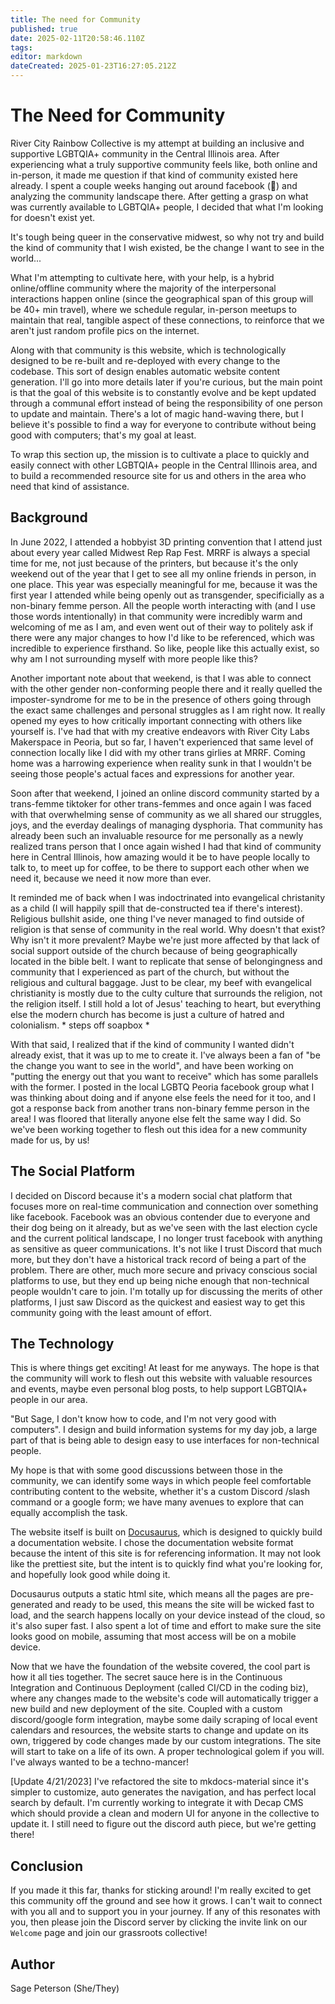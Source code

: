 ```yaml
---
title: The need for Community
published: true
date: 2025-02-11T20:58:46.110Z
tags: 
editor: markdown
dateCreated: 2025-01-23T16:27:05.212Z
---
```


# The Need for Community
River City Rainbow Collective is my attempt at building an inclusive and supportive LGBTQIA+ community in the Central Illinois area. After experiencing what a truly supportive community feels like, both online and in-person, it made me question if that kind of community existed here already. I spent a couple weeks hanging out around facebook (🤢) and analyzing the community landscape there. After getting a grasp on what was currently available to LGBTQIA+ people, I decided that what I'm looking for doesn't exist yet.
 
It's tough being queer in the conservative midwest, so why not try and build the kind of community that I wish existed, be the change I want to see in the world...
 
What I'm attempting to cultivate here, with your help, is a hybrid online/offline community where the majority of the interpersonal interactions happen online (since the geographical span of this group will be 40+ min travel), where we schedule regular, in-person meetups to maintain that real, tangible aspect of these connections, to reinforce that we aren't just random profile pics on the internet.
 
Along with that community is this website, which is technologically designed to be re-built and re-deployed with every change to the codebase. This sort of design enables automatic website content generation. I'll go into more details later if you're curious, but the main point is that the goal of this website is to constantly evolve and be kept updated through a communal effort instead of being the responsibility of one person to update and maintain. There's a lot of magic hand-waving there, but I believe it's possible to find a way for everyone to contribute without being good with computers; that's my goal at least.
 
To wrap this section up, the mission is to cultivate a place to quickly and easily connect with other LGBTQIA+ people in the Central Illinois area, and to build a recommended resource site for us and others in the area who need that kind of assistance.
 
## Background
 
In June 2022, I attended a hobbyist 3D printing convention that I attend just about every year called Midwest Rep Rap Fest. MRRF is always a special time for me, not just because of the printers, but because it's the only weekend out of the year that I get to see all my online friends in person, in one place. This year was especially meaningful for me, because it was the first year I attended while being openly out as transgender, specificially as a non-binary femme person. All the people worth interacting with (and I use those words intentionally) in that community were incredibly warm and welcoming of me as I am, and even went out of their way to politely ask if there were any major changes to how I'd like to be referenced, which was incredible to experience firsthand. So like, people like this actually exist, so why am I not surrounding myself with more people like this?
 
Another important note about that weekend, is that I was able to connect with the other gender non-conforming people there and it really quelled the imposter-syndrome for me to be in the presence of others going through the exact same challenges and personal struggles as I am right now. It really opened my eyes to how critically important connecting with others like yourself is. I've had that with my creative endeavors with River City Labs Makerspace in Peoria, but so far, I haven't experienced that same level of connection locally like I did with my other trans girlies at MRRF. Coming home was a harrowing experience when reality sunk in that I wouldn't be seeing those people's actual faces and expressions for another year.
 
Soon after that weekend, I joined an online discord community started by a trans-femme tiktoker for other trans-femmes and once again I was faced with that overwhelming sense of community as we all shared our struggles, joys, and the everday dealings of managing dysphoria. That community has already been such an invaluable resource for me personally as a newly realized trans person that I once again wished I had that kind of community here in Central Illinois, how amazing would it be to have people locally to talk to, to meet up for coffee, to be there to support each other when we need it, because we need it now more than ever.
 
It reminded me of back when I was indoctrinated into evangelical christanity as a child (I will happily spill that de-constructed tea if there's interest). Religious bullshit aside, one thing I've never managed to find outside of religion is that sense of community in the real world. Why doesn't that exist? Why isn't it more prevalent? Maybe we're just more affected by that lack of social support outside of the church because of being geographically located in the bible belt. I want to replicate that sense of belongingness and community that I experienced as part of the church, but without the religious and cultural baggage. Just to be clear, my beef with evangelical christianity is mostly due to the culty culture that surrounds the religion, not the religion itself. I still hold a lot of Jesus' teaching to heart, but everything else the modern church has become is just a culture of hatred and colonialism. * steps off soapbox *
 
With that said, I realized that if the kind of community I wanted didn't already exist, that it was up to me to create it. I've always been a fan of "be the change you want to see in the world", and have been working on "putting the energy out that you want to receive" which has some parallels with the former. I posted in the local LGBTQ Peoria facebook group what I was thinking about doing and if anyone else feels the need for it too, and I got a response back from another trans non-binary femme person in the area! I was floored that literally anyone else felt the same way I did. So we've been working together to flesh out this idea for a new community made for us, by us!
 
## The Social Platform
 
I decided on Discord because it's a modern social chat platform that focuses more on real-time communication and connection over something like facebook. Facebook was an obvious contender due to everyone and their dog being on it already, but as we've seen with the last election cycle and the current political landscape, I no longer trust facebook with anything as sensitive as queer communications. It's not like I trust Discord that much more, but they don't have a historical track record of being a part of the problem. There are other, much more secure and privacy conscious social platforms to use, but they end up being niche enough that non-technical people wouldn't care to join. I'm totally up for discussing the merits of other platforms, I just saw Discord as the quickest and easiest way to get this community going with the least amount of effort.
 
## The Technology
 
This is where things get exciting! At least for me anyways. The hope is that the community will work to flesh out this website with valuable resources and events, maybe even personal blog posts, to help support LGBTQIA+ people in our area.
 
"But Sage, I don't know how to code, and I'm not very good with computers". I design and build information systems for my day job, a large part of that is being able to design easy to use interfaces for non-technical people.
 
My hope is that with some good discussions between those in the community, we can identify some ways in which people feel comfortable contributing content to the website, whether it's a custom Discord /slash command or a google form; we have many avenues to explore that can equally accomplish the task.
 
The website itself is built on [Docusaurus](https://docusaurus.io/), which is designed to quickly build a documentation website. I chose the documentation website format because the intent of this site is for referencing information. It may not look like the prettiest site, but the intent is to quickly find what you're looking for, and hopefully look good while doing it.
 
Docusaurus outputs a static html site, which means all the pages are pre-generated and ready to be used, this means the site will be wicked fast to load, and the search happens locally on your device instead of the cloud, so it's also super fast. I also spent a lot of time and effort to make sure the site looks good on mobile, assuming that most access will be on a mobile device.
 
Now that we have the foundation of the website covered, the cool part is how it all ties together. The secret sauce here is in the Continuous Integration and Continuous Deployment (called CI/CD in the coding biz), where any changes made to the website's code will automatically trigger a new build and new deployment of the site. Coupled with a custom discord/google form integration, maybe some daily scraping of local event calendars and resources, the website starts to change and update on its own, triggered by code changes made by our custom integrations. The site will start to take on a life of its own. A proper technological golem if you will. I've always wanted to be a techno-mancer!

[Update 4/21/2023]
I've refactored the site to mkdocs-material since it's simpler to customize, auto generates the navigation, and has perfect local search by default. I'm currently working to integrate it with Decap CMS which should provide a clean and modern UI for anyone in the collective to update it. I still need to figure out the discord auth piece, but we're getting there!
 
## Conclusion
 
If you made it this far, thanks for sticking around! I'm really excited to get this community off the ground and see how it grows. I can't wait to connect with you all and to support you in your journey. If any of this resonates with you, then please join the Discord server by clicking the invite link on our `Welcome` page and join our grassroots collective!

## Author
Sage Peterson (She/They)
